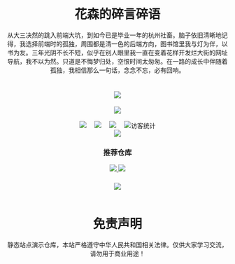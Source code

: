 <!-- 碎言碎语 -->
<h1 align="center">花森的碎言碎语</h1>
<p align="center">从大三决然的跳入前端大坑，到如今已是毕业一年的杭州社畜。脑子依旧清晰地记得，我选择前端时的孤独，周围都是清一色的后端方向，图书馆里我与灯为伴，以书为友。三年光阴不长不短，似乎在别人眼里我一直在变着花样开发烂大街的网址导航，我不以为然。只道是不悔梦归处，空恨时间太匆匆。在一路的成长中伴随着孤独，我相信那么一句话，念念不忘，必有回响。</p>

<!-- 打字动效 -->
<h1 align="center">
  <a href="https://sunguoqi.com/">
    <img src="https://readme-typing-svg.herokuapp.com/?lines=console.log('森林覆盖的岛屿花开遍地美好都将与约而至')&center=true&size=14">
  </a>
</h1>

<!-- 敲代码的图片 -->
<div align="center" ><img order-radius="100px" src="https://cdn.jsdelivr.net/gh/sun0225SUN/photos/images/202108300019556.gif"/></div>

<!-- 分行 -->
<br>

<!-- 个人资料徽标 -->
<div align="center">
  <a href="http://huasen.cc/"><img src="https://img.shields.io/badge/website-网站-blue"></a>&emsp;
  <a href="https://blog.csdn.net/L184820911/"><img src="https://img.shields.io/badge/CSDN-CSDN-c32136"></a>&emsp;
  <a href="https://space.bilibili.com/241546158/"><img src="https://img.shields.io/badge/bilibili-B站-ff69b4"></a>&emsp;
  <img src="https://visitor-badge.glitch.me/badge?page_id=huasenjio" alt="访客统计" />
</div>

<!-- banner -->
<div align="center"><img src="https://cdn.jsdelivr.net/gh/sun0225SUN/photos/images/202110311924844.png" /></div>

<!-- 展示项目 -->
<h3 align="center">推荐仓库</h3>
<div align="center">
  <a href="">
    <img src="https://github-readme-stats.vercel.app/api/pin/?username=huasenjio&repo=huasen-portal&theme=dark&bg_color=0d1117&hide_border=true" />
  </a>
  <a href="">
    <img src="https://github-readme-stats.vercel.app/api/pin/?username=huasenjio&repo=huasenjio-compose&theme=dark&bg_color=0d1117&hide_border=true" />
  </a>
</div>

<!-- 访客图 -->
<h3 align="center"></h3>
<div align="center"> <img src="https://activity-graph.herokuapp.com/graph?username=huasenjio&theme=xcode" /> </div>

<!-- 分行 -->
<br>

<!-- 免责声明 -->
<h1 align="center">免责声明</h1>
<p align="center">静态站点演示仓库，本站严格遵守中华人民共和国相关法律。仅供大家学习交流，请勿用于商业用途！</p>


